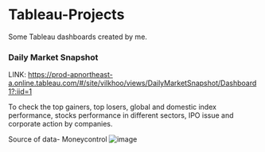 # Tableau-Projects
Some Tableau dashboards created by me.

### Daily Market Snapshot

LINK: https://prod-apnortheast-a.online.tableau.com/#/site/vilkhoo/views/DailyMarketSnapshot/Dashboard1?:iid=1

To check the top gainers, top losers, global and domestic index performance, stocks performance in different sectors, IPO issue and corporate action by companies.

Source of data- Moneycontrol
![image](https://user-images.githubusercontent.com/80466173/111771493-c9326e80-88d1-11eb-95e5-57448eae7c12.png)
